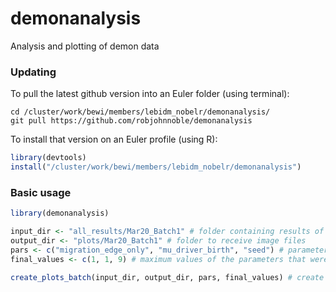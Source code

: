demonanalysis
========

Analysis and plotting of demon data

### Updating

To pull the latest github version into an Euler folder (using terminal):

```
cd /cluster/work/bewi/members/lebidm_nobelr/demonanalysis/
git pull https://github.com/robjohnnoble/demonanalysis
```

To install that version on an Euler profile (using R):

``` r
library(devtools)
install("/cluster/work/bewi/members/lebidm_nobelr/demonanalysis")
```

### Basic usage

``` r
library(demonanalysis)

input_dir <- "all_results/Mar20_Batch1" # folder containing results of a batch of simulations
output_dir <- "plots/Mar20_Batch1" # folder to receive image files
pars <- c("migration_edge_only", "mu_driver_birth", "seed") # parameters that were varied within the batch
final_values <- c(1, 1, 9) # maximum values of the parameters that were varied

create_plots_batch(input_dir, output_dir, pars, final_values) # create the plots
```

